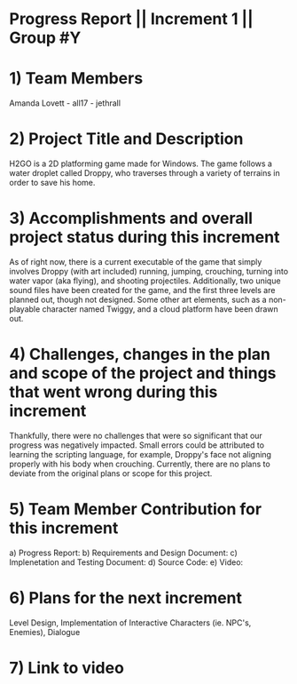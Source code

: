
# Progress Report || Increment 1 || Group #Y
<!--Please use this template to describe your progress on the group project in the latest increment. 
Please do not change the font, font size, margins or line spacing. All the text in italic should be removed from your final submission.-->
# 1)   Team Members
Amanda Lovett - all17 - jethrall
<!--Please write the name of all the team members, their FSU IDs, and GitHub IDs here.-->

# 2)   Project Title and Description
<!--Briefly describe your project.-->
H2GO is a 2D platforming game made for Windows. The game follows a water droplet called Droppy, who traverses through a variety of terrains in order to save his home.

# 3)  Accomplishments and overall project status during this increment
<!--Describe in detail what was accomplished during this increment and where your project stands overall compared to the initial scope and functionality proposed.-->
As of right now, there is a current executable of the game that simply involves Droppy (with art included) running, jumping, crouching, turning into water vapor (aka flying), and shooting projectiles. Additionally, two unique sound files have been created for the game, and the first three levels are planned out, though not designed. Some other art elements, such as a non-playable character named Twiggy, and a cloud platform have been drawn out. 

# 4)   Challenges, changes in the plan and scope of the project and things that went wrong during this increment
<!--Please describe here in detail:
- anything that was challenging during this increment and how you dealt with the challenges
- any changes that occurred in the initial plan you had for the project or its scope. Describe the reasons for the changes. 
- anything that went wrong during this increment-->
Thankfully, there were no challenges that were so significant that our progress was negatively impacted. Small errors could be attributed to learning the scripting language, for example, Droppy's face not aligning properly with his body when crouching. Currently, there are no plans to deviate from the original plans or scope for this project. 

# 5)   Team Member Contribution for this increment
<!--Please list each individual member and their contributions to each of the deliverables in this increment (be as detailed as possible).
In other words, describe the contribution of each team member to:
a)   the progress report, including the sections they wrote or contributed to
b)   the requirements and design document, including the sections they wrote or contributed to
c)   the implementation and testing document, including the sections they wrote or contributed to
d)   the source code (be detailed about which parts of the system each team member contributed to and how)
e)   the video or presentation-->
a) Progress Report: 
b) Requirements and Design Document:
c) Implenetation and Testing Document:
d) Source Code:
e) Video: 

# 6)   Plans for the next increment
<!--If this report if for the first or second increment, describe what are you planning to achieve in the next increment.-->
Level Design, Implementation of Interactive Characters (ie. NPC's, Enemies), Dialogue


# 7)   Link to video
<!--Paste here the link to your video (only for increment 1 and 2).-->
